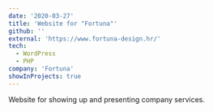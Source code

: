 ```yaml
---
date: '2020-03-27'
title: 'Website for "Fortuna"'
github: ''
external: 'https://www.fortuna-design.hr/'
tech:
  - WordPress
  - PHP
company: 'Fortuna'
showInProjects: true
---
```


Website for showing up and presenting company services.
